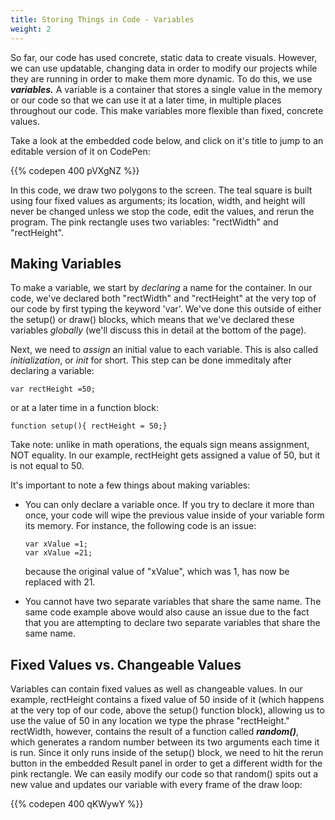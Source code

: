 ```yaml
---
title: Storing Things in Code - Variables
weight: 2
---
```

So far, our code has used concrete, static data to create visuals. However, we can use updatable, changing data in order to modify our projects while they are running in order to make them more dynamic. To do this, we use **_variables._** A variable is a container that stores a single value in the memory or our code so that we can use it at a later time, in multiple places throughout our code. This make variables more flexible than fixed, concrete values.

Take a look at the embedded code below, and click on it's title to jump to an editable version of it on CodePen:

{{% codepen 400 pVXgNZ %}}

In this code, we draw two polygons to the screen. The teal square is built using four fixed values as arguments; its location, width, and height will never be changed unless we stop the code, edit the values, and rerun the program. The pink rectangle uses two variables: "rectWidth" and "rectHeight". 

## Making Variables

To make a variable, we start by _declaring_ a name for the container. In our code, we've declared both "rectWidth" and "rectHeight" at the very top of our code by first typing the keyword 'var'. We've done this outside of either the setup() or draw() blocks, which means that we've declared these variables _globally_ (we'll discuss this in detail at the bottom of the page).

Next, we need to _assign_ an initial value to each variable. This is also called _initialization_, or _init_ for short. This step can be done immeditaly after declaring a variable:

```
var rectHeight =50;
```

or at a later time in a function block:

```
function setup(){ rectHeight = 50;}
```

Take note: unlike in math operations, the equals sign means assignment, NOT equality. In our example, rectHeight gets assigned a value of 50, but it is not equal to 50.

It's important to note a few things about making variables:

* You can only declare a variable once. If you try to declare it more than once, your code will wipe the previous value inside of your variable form its memory. For instance, the following code is an issue: 
  ```
  var xValue =1;
  var xValue =21;
  ```

  because the original value of  "xValue", which was 1, has now be  replaced with 21. 

* You cannot have two separate variables that share the same name. The same code example above would also cause an issue due to the fact that you are attempting to declare two separate variables that share the same name.

## Fixed Values vs. Changeable Values

Variables can contain fixed values as well as changeable values. In our example, rectHeight contains a fixed value of 50 inside of it (which happens at the very top of our code, above the setup() function block), allowing us to use the value of 50 in any location we type the phrase "rectHeight."  rectWidth, however, contains the result of a function called _**random()**_, which generates a random number between its two arguments each time it is run. Since it only runs inside of the setup() block, we need to hit the rerun button in the embedded Result panel in order to get a different width for the pink rectangle. We can easily modify our code so that random() spits out a new value and updates our variable with every frame of the draw loop:

 {{% codepen 400 qKWywY %}}
